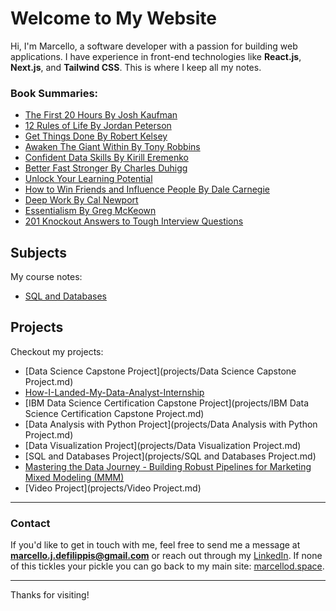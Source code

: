 # Welcome to My Website

Hi, I'm Marcello, a software developer with a passion for building web applications. I have experience in front-end technologies like **React.js**, **Next.js**, and **Tailwind CSS**. This is where I keep all my notes.

### Book Summaries:

- [The First 20 Hours By Josh Kaufman](Book%20Summaries/The%20First%2020%20Hours.md)
- [12 Rules of Life By Jordan Peterson](Book%20Summaries/12%20Rules%20for%20Life.md)
- [Get Things Done By Robert Kelsey](Book%20Summaries/Get%20Things%20Done.md)
- [Awaken The Giant Within By Tony Robbins](Book%20Summaries/Awaken%20the%20Giant%20Within.md)
- [Confident Data Skills By Kirill Eremenko](Book%20Summaries/Confident%20Data%20Skills.md)
- [Better Fast Stronger By Charles Duhigg](Book%20Summaries/Better%20Fast%20Stronger.md)
- [Unlock Your Learning Potential](Book%20Summaries/Unlock%20Your%20Learning%20Potential.md)
- [How to Win Friends and Influence People By Dale Carnegie](Book%20Summaries/How%20to%20Win%20Friends%20and%20Influence%20People.md)
- [Deep Work By Cal Newport](Book%20Summaries/Deep%20Work.md)
- [Essentialism By Greg McKeown](Book%20Summaries/Essentialism.md)
- [201 Knockout Answers to Tough Interview Questions](Book%20Summaries/201%20Knockout%20Answers%20to%20Tough%20Interview%20Questions.md)

## Subjects

My course notes:

- [SQL and Databases](Subjects/sql.md)

## Projects

Checkout my projects:

- [Data Science Capstone Project](projects/Data Science Capstone Project.md)
- [How-I-Landed-My-Data-Analyst-Internship](projects/How-I-Landed-My-Data-Analyst-Internship.md)
- [IBM Data Science Certification Capstone Project](projects/IBM Data Science Certification Capstone Project.md)
- [Data Analysis with Python Project](projects/Data Analysis with Python Project.md)
- [Data Visualization Project](projects/Data Visualization Project.md)
- [SQL and Databases Project](projects/SQL and Databases Project.md)
- [Mastering the Data Journey - Building Robust Pipelines for Marketing Mixed Modeling (MMM)](projects/Loblaw.md)
- [Video Project](projects/Video Project.md)

---

### Contact

If you'd like to get in touch with me, feel free to send me a message at **[marcello.j.defilippis@gmail.com](mailto:marcello.j.defilippis@gmail.com)** or reach out through my [LinkedIn](https://www.linkedin.com/in/marcellodefilippis/). If none of this tickles your pickle you can go back to my main site: [marcellod.space](https://marcellod.space/).

---

Thanks for visiting!
